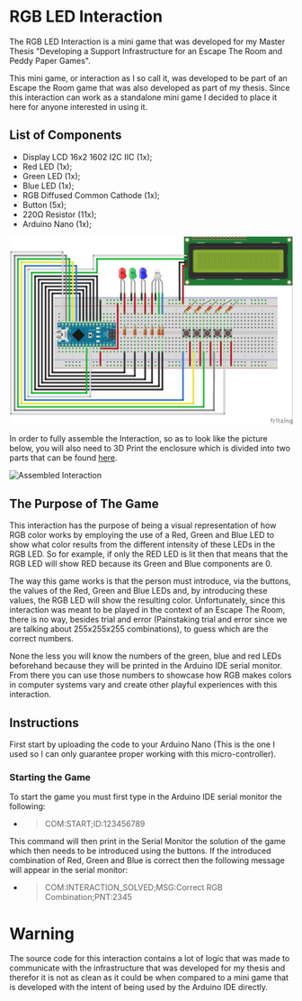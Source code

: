 # RGB LED Interaction

The RGB LED Interaction is a mini game that was developed for my Master Thesis "Developing a Support Infrastructure for an Escape The Room and Peddy Paper Games".

This mini game, or interaction as I so call it, was developed to be part of an Escape the Room game that was also developed as part of my thesis. Since this interaction can work as a standalone mini game I decided to place it here for anyone interested in using it.

## List of Components

- Display LCD 16x2 1602 I2C IIC (1x);
- Red LED (1x);
- Green LED (1x);
- Blue LED (1x);
- RGB Diffused Common Cathode (1x);
- Button (5x);
- 220Ω Resistor (11x);
- Arduino Nano (1x);

![Wiring Diagram](images/WiringDiagram.jpg)

In order to fully assemble the Interaction, so as to look like the picture below, you will also need to 3D Print the enclosure which is divided into two parts that can be found [here](enclosure/).

![Assembled Interaction](images/AssembledInteraction.jpg)

## The Purpose of The Game

This interaction has the purpose of being a visual representation of how RGB color works by employing the use of a Red, Green and Blue LED to show what color results from the different intensity of these LEDs in the RGB LED. So for example, if only the RED LED is lit then that means that the RGB LED will show RED because its Green and Blue components are 0.

The way this game works is that the person must introduce, via the buttons, the values of the Red, Green and Blue LEDs and, by introducing these values, the RGB LED will show the resulting color. Unfortunately, since this interaction was meant to be played in the context of an Escape The Room, there is no way, besides trial and error (Painstaking trial and error since we are talking about 255x255x255 combinations), to guess which are the correct numbers. 

None the less you will know the numbers of the green, blue and red LEDs beforehand because they will be printed in the Arduino IDE serial monitor. From there you can use those numbers to showcase how RGB makes colors in computer systems vary and create other playful experiences with this interaction.

## Instructions

First start by uploading the code to your Arduino Nano (This is the one I used so I can only guarantee proper working with this micro-controller).

### Starting the Game

To start the game you must first type in the Arduino IDE serial monitor the following:

- > COM:START;ID:123456789

This command will then print in the Serial Monitor the solution of the game which then needs to be introduced using the buttons. If the introduced combination of Red, Green and Blue is correct then the following message will appear in the serial monitor:

- > COM:INTERACTION_SOLVED;MSG:Correct RGB Combination;PNT:2345

# Warning

The source code for this interaction contains a lot of logic that was made to communicate with the infrastructure that was developed for my thesis and therefor it is not as clean as it could be when compared to a mini game that is developed with the intent of being used by the Arduino IDE directly.